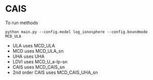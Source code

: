 # CAIS

To run methods


`python main.py --config.model log_ionosphere --config.boundmode MCD_ULA`

- ULA uses MCD_ULA
- MCD uses MCD_ULA_sn
- UHA uses UHA
- LDVI uses MCD_U_a-lp-sn
- CAIS uses MCD_CAIS_sn
- 2nd order CAIS uses MCD_CAIS_UHA_sn
